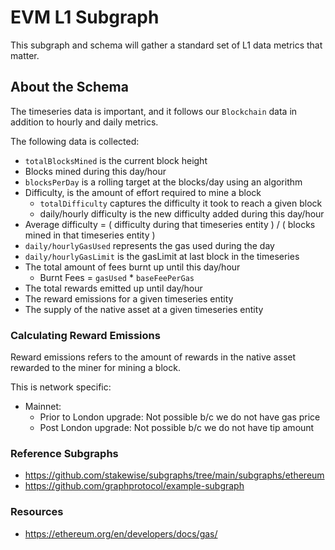 # EVM L1 Subgraph

This subgraph and schema will gather a standard set of L1 data metrics that matter.

## About the Schema

The timeseries data is important, and it follows our `Blockchain` data in addition to hourly and daily metrics.

The following data is collected:

- `totalBlocksMined` is the current block height
- Blocks mined during this day/hour
- `blocksPerDay` is a rolling target at the blocks/day using an algorithm
- Difficulty, is the amount of effort required to mine a block
  - `totalDifficulty` captures the difficulty it took to reach a given block
  - daily/hourly difficulty is the new difficulty added during this day/hour
- Average difficulty = ( difficulty during that timeseries entity ) / ( blocks mined in that timeseries entity )
- `daily/hourlyGasUsed` represents the gas used during the day
- `daily/hourlyGasLimit` is the gasLimit at last block in the timeseries
- The total amount of fees burnt up until this day/hour
  - Burnt Fees = `gasUsed` \* `baseFeePerGas`
- The total rewards emitted up until day/hour
- The reward emissions for a given timeseries entity
- The supply of the native asset at a given timeseries entity

### Calculating Reward Emissions

Reward emissions refers to the amount of rewards in the native asset rewarded to the miner for mining a block.

This is network specific:

- Mainnet:
  - Prior to London upgrade: Not possible b/c we do not have gas price
  - Post London upgrade: Not possible b/c we do not have tip amount

### Reference Subgraphs

- https://github.com/stakewise/subgraphs/tree/main/subgraphs/ethereum
- https://github.com/graphprotocol/example-subgraph

### Resources

- https://ethereum.org/en/developers/docs/gas/
